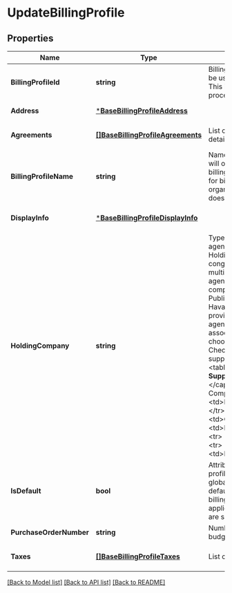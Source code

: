 # UpdateBillingProfile

## Properties
Name | Type | Description | Notes
------------ | ------------- | ------------- | -------------
**BillingProfileId** | **string** | Billing profile identifier which will be used to identify a billing profile. This identifier will NOT affect billing process. | [default to null]
**Address** | [***BaseBillingProfileAddress**](BaseBillingProfile_address.md) |  | [default to null]
**Agreements** | [**[]BaseBillingProfileAgreements**](BaseBillingProfile_agreements.md) | List of tax-type and corresponding details. | [optional] [default to null]
**BillingProfileName** | **string** | Name of a billing profile. This name will only be used to identify the billing profile and will not be used for billing. This is for the client to organize the billing profiles and doesn&#x27;t affect the billing process. | [default to null]
**DisplayInfo** | [***BaseBillingProfileDisplayInfo**](BaseBillingProfile_displayInfo.md) |  | [optional] [default to null]
**HoldingCompany** | **string** | Type of holding company for agency billing profile. Agency Holding Companies are conglomerate entities that own multiple smaller advertising agencies. There are six holding companies, WPP, Omnicom, Publicis, Interpublic, Dentsu, and Havas. A holding company is provided if the billing party is an agency. If your agency is not associated with any of the above, choose NO_HOLDING_COMPANY Check following table for supported values: &lt;br/&gt;&lt;br/&gt;&lt;table border&#x3D;1&gt;&lt;caption&gt; **Supported Holding Company** &lt;/caption&gt;&lt;tr&gt;    &lt;th&gt;Holding Company&lt;/th&gt;    &lt;/tr&gt;&lt;tr&gt;    &lt;td&gt;NO_HOLDING_COMPANY&lt;/td&gt;    &lt;/tr&gt;&lt;tr&gt;    &lt;td&gt;WPP&lt;/td&gt;    &lt;/tr&gt;&lt;tr&gt;    &lt;td&gt;OMNICOM&lt;/td&gt;    &lt;/tr&gt;&lt;tr&gt;    &lt;td&gt;PUBLICIS_GROUPE&lt;/td&gt;    &lt;/tr&gt;&lt;tr&gt;    &lt;td&gt;INTERPUBLIC&lt;/td&gt;    &lt;/tr&gt;&lt;tr&gt;    &lt;td&gt;DENTSU&lt;/td&gt;    &lt;/tr&gt;&lt;tr&gt;    &lt;td&gt;HAVAS&lt;/td&gt;    &lt;/tr&gt;&lt;/table&gt; | [optional] [default to null]
**IsDefault** | **bool** | Attribute to indicate if a billing profile is default or not under that global account. Once marked as default, for new countries this billing profile will get automatically applied, if all information provided are sufficient | [optional] [default to false]
**PurchaseOrderNumber** | **string** | Number to track spend against the budgeted amounts. | [default to null]
**Taxes** | [**[]BaseBillingProfileTaxes**](BaseBillingProfile_taxes.md) | List of tax-type and values. | [optional] [default to null]

[[Back to Model list]](../README.md#documentation-for-models) [[Back to API list]](../README.md#documentation-for-api-endpoints) [[Back to README]](../README.md)

